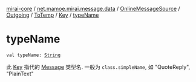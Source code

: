 [mirai-core](../../../../../index.md) / [net.mamoe.mirai.message.data](../../../../index.md) / [OnlineMessageSource](../../../index.md) / [Outgoing](../../index.md) / [ToTemp](../index.md) / [Key](index.md) / [typeName](./type-name.md)

# typeName

`val typeName: `[`String`](https://kotlinlang.org/api/latest/jvm/stdlib/kotlin/-string/index.html)

此 [Key](../../../../-message/-key/index.md) 指代的 [Message](../../../../-message/index.md) 类型名. 一般为 `class.simpleName`, 如 "QuoteReply", "PlainText"

